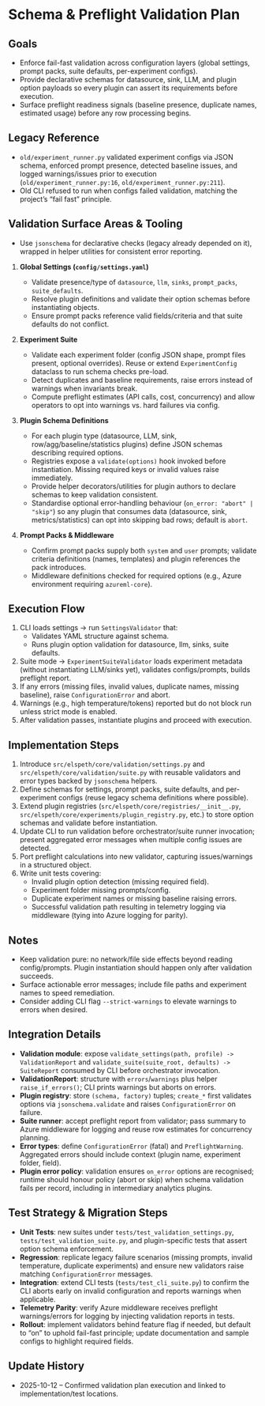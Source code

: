 # Schema & Preflight Validation Plan

## Goals
- Enforce fail-fast validation across configuration layers (global settings, prompt packs, suite defaults, per-experiment configs).
- Provide declarative schemas for datasource, sink, LLM, and plugin option payloads so every plugin can assert its requirements before execution.
- Surface preflight readiness signals (baseline presence, duplicate names, estimated usage) before any row processing begins.

## Legacy Reference
- `old/experiment_runner.py` validated experiment configs via JSON schema, enforced prompt presence, detected baseline issues, and logged warnings/issues prior to execution (`old/experiment_runner.py:16`, `old/experiment_runner.py:211`).
- Old CLI refused to run when configs failed validation, matching the project’s “fail fast” principle.

## Validation Surface Areas & Tooling
- Use `jsonschema` for declarative checks (legacy already depended on it), wrapped in helper utilities for consistent error reporting.

1. **Global Settings (`config/settings.yaml`)**
   - Validate presence/type of `datasource`, `llm`, `sinks`, `prompt_packs`, `suite_defaults`.
   - Resolve plugin definitions and validate their option schemas before instantiating objects.
   - Ensure prompt packs reference valid fields/criteria and that suite defaults do not conflict.

2. **Experiment Suite**
   - Validate each experiment folder (config JSON shape, prompt files present, optional overrides). Reuse or extend `ExperimentConfig` dataclass to run schema checks pre-load.
   - Detect duplicates and baseline requirements, raise errors instead of warnings when invariants break.
   - Compute preflight estimates (API calls, cost, concurrency) and allow operators to opt into warnings vs. hard failures via config.

3. **Plugin Schema Definitions**
   - For each plugin type (datasource, LLM, sink, row/agg/baseline/statistics plugins) define JSON schemas describing required options.
   - Registries expose a `validate(options)` hook invoked before instantiation. Missing required keys or invalid values raise immediately.
   - Provide helper decorators/utilities for plugin authors to declare schemas to keep validation consistent.
   - Standardise optional error-handling behaviour (`on_error: "abort" | "skip"`) so any plugin that consumes data (datasource, sink, metrics/statistics) can opt into skipping bad rows; default is `abort`.

4. **Prompt Packs & Middleware**
   - Confirm prompt packs supply both `system` and `user` prompts; validate criteria definitions (names, templates) and plugin references the pack introduces.
   - Middleware definitions checked for required options (e.g., Azure environment requiring `azureml-core`).

## Execution Flow
1. CLI loads settings → run `SettingsValidator` that:
   - Validates YAML structure against schema.
   - Runs plugin option validation for datasource, llm, sinks, suite defaults.
2. Suite mode → `ExperimentSuiteValidator` loads experiment metadata (without instantiating LLM/sinks yet), validates configs/prompts, builds preflight report.
3. If any errors (missing files, invalid values, duplicate names, missing baseline), raise `ConfigurationError` and abort.
4. Warnings (e.g., high temperature/tokens) reported but do not block run unless strict mode is enabled.
5. After validation passes, instantiate plugins and proceed with execution.

## Implementation Steps
1. Introduce `src/elspeth/core/validation/settings.py` and `src/elspeth/core/validation/suite.py` with reusable validators and error types backed by `jsonschema` helpers.
2. Define schemas for settings, prompt packs, suite defaults, and per-experiment configs (reuse legacy schema definitions where possible).
3. Extend plugin registries (`src/elspeth/core/registries/__init__.py`, `src/elspeth/core/experiments/plugin_registry.py`, etc.) to store option schemas and validate before instantiation.
4. Update CLI to run validation before orchestrator/suite runner invocation; present aggregated error messages when multiple config issues are detected.
5. Port preflight calculations into new validator, capturing issues/warnings in a structured object.
6. Write unit tests covering:
   - Invalid plugin option detection (missing required field).
   - Experiment folder missing prompts/config.
   - Duplicate experiment names or missing baseline raising errors.
   - Successful validation path resulting in telemetry logging via middleware (tying into Azure logging for parity).
<!-- UPDATE 2025-10-12: Validation module, plugin schemas, and CLI integration have been implemented (`src/elspeth/core/validation/settings.py` and `src/elspeth/core/validation/suite.py`, `src/elspeth/core/registries/__init__.py`, `src/elspeth/cli.py:131`). Tests reside in `tests/test_validation_settings.py` and `tests/test_validation_suite.py`. -->

## Notes
- Keep validation pure: no network/file side effects beyond reading config/prompts. Plugin instantiation should happen only after validation succeeds.
- Surface actionable error messages; include file paths and experiment names to speed remediation.
- Consider adding CLI flag `--strict-warnings` to elevate warnings to errors when desired.

## Integration Details
- **Validation module**: expose `validate_settings(path, profile) -> ValidationReport` and `validate_suite(suite_root, defaults) -> SuiteReport` consumed by CLI before orchestrator invocation.
- **ValidationReport**: structure with `errors`/`warnings` plus helper `raise_if_errors()`; CLI prints warnings but aborts on errors.
- **Plugin registry**: store `(schema, factory)` tuples; `create_*` first validates options via `jsonschema.validate` and raises `ConfigurationError` on failure.
- **Suite runner**: accept preflight report from validator; pass summary to Azure middleware for logging and reuse row estimates for concurrency planning.
- **Error types**: define `ConfigurationError` (fatal) and `PreflightWarning`. Aggregated errors should include context (plugin name, experiment folder, field).
- **Plugin error policy**: validation ensures `on_error` options are recognised; runtime should honour policy (abort or skip) when schema validation fails per record, including in intermediary analytics plugins.

## Test Strategy & Migration Steps
- **Unit Tests**: new suites under `tests/test_validation_settings.py`, `tests/test_validation_suite.py`, and plugin-specific tests that assert option schema enforcement.
- **Regression**: replicate legacy failure scenarios (missing prompts, invalid temperature, duplicate experiments) and ensure new validators raise matching `ConfigurationError` messages.
- **Integration**: extend CLI tests (`tests/test_cli_suite.py`) to confirm the CLI aborts early on invalid configuration and reports warnings when applicable.
- **Telemetry Parity**: verify Azure middleware receives preflight warnings/errors for logging by injecting validation reports in tests.
- **Rollout**: implement validators behind feature flag if needed, but default to “on” to uphold fail-fast principle; update documentation and sample configs to highlight required fields.
<!-- UPDATE 2025-10-12: Validators are enabled by default; documentation updates live in `docs/architecture/configuration-security.md` and README configuration overview. -->

## Update History
- 2025-10-12 – Confirmed validation plan execution and linked to implementation/test locations.
